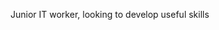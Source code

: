 Junior IT worker, looking to develop useful skills

<!---
M-D-Q/M-D-Q is a ✨ special ✨ repository because its `README.md` (this file) appears on your GitHub profile.
You can click the Preview link to take a look at your changes.
--->
